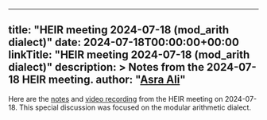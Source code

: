 <!-- mdformat off(yaml frontmatter) -->
---
title: "HEIR meeting 2024-07-18 (mod_arith dialect)"
date: 2024-07-18T00:00:00+00:00
linkTitle: "HEIR meeting 2024-07-18 (mod_arith dialect)"
description: >
    Notes from the 2024-07-18 HEIR meeting.
author: "[Asra Ali](https://github.com/asraa)"
---
<!-- mdformat on -->

Here are the
[notes](https://docs.google.com/document/d/1o2-I03DJtNJQDupSHn8LtOXLmxsd3WO1fjvqLbT-SIc/edit?usp=sharing)
and
[video recording](https://drive.google.com/file/d/1bCMuuKnBVf6HP7R2SiZgo1C1vsG6FzF2/view?usp=sharing)
from the HEIR meeting on 2024-07-18. This special discussion was focused on the modular arithmetic dialect.
